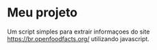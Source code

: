 # Meu projeto
 Um script simples para extrair informaçoes do site https://br.openfoodfacts.org/ utilizando javascript.